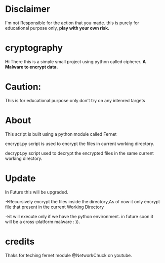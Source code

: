 # Disclaimer

I'm not Responsible for the action that you made.
this is purely for  educational purpose only, 
      **play with your own risk.**

# cryptography

Hi There this is a simple small project using python called cipherer.
                 **A Malware to encrypt data.**

# Caution:

This is for educational purpose only don't try on any intenred targets

# About

This script is built using a python module called Fernet

encrypt.py script is used to encrypt the files in current working directory.

decrypt.py script used to decrypt the encrypted files in the same current working directory.

# Update

In Future this will be upgraded.

->Recursively encrypt the files inside the directory,As of now it only encrypt file that present in the current Working Directory

->it will execute only if we have the python environment. in future soon it will be a cross-platform malware : )).

# credits 

Thaks for teching fernet module @NetworkChuck on youtube.

